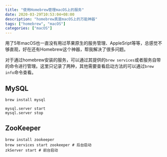 ```yaml
---
title: "使用Homebrew管理macOS上的服务"
date: 2020-03-29T10:53:04+08:00
description: "homebrew真是macOS上的万能神器"
tags: ["homebrew", "macOS"]
categories: ["macOS"]
---
```


用了5年macOS也一直没有用过苹果原生的服务管理、AppleSript等等，总感觉不够直观，好在还有Homebrew这个神器，帮我解决了很多问题。
<!--more-->

对于通过homebrew安装的服务，可以通过其提供的`brew services`或者服务自带的命令进行管理。这里只记录了两种，其他需要查看启动方法的可以通过`brew info`命令查看。

## MySQL

```
brew install mysql

mysql.server start
mysql.server stop
```

## ZooKeeper

```
brew install zookeeper
brew services start zookeeper # 后台启动
zkServer start # 前台启动
```